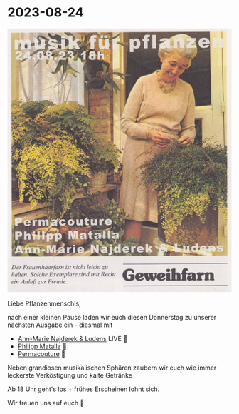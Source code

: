 # 2023-08-24


![](230824.jpg)

Liebe Pflanzenmenschis,

nach einer kleinen Pause laden wir euch diesen Donnerstag zu unserer nächsten Ausgabe ein - diesmal mit 

- [Ann-Marie Najderek & Ludens](https://soundcloud.com/user-236941839) LIVE 🌱
- [Philipp Matalla](https://soundcloud.com/philippmatalla) 🌱
- [Permacouture](https://soundcloud.com/perma_couture) 🌱

Neben grandiosen musikalischen Sphären zaubern wir euch wie immer leckerste Verköstigung und kalte Getränke

Ab 18 Uhr geht's los + frühes Erscheinen lohnt sich.

Wir freuen uns auf euch 🌳
